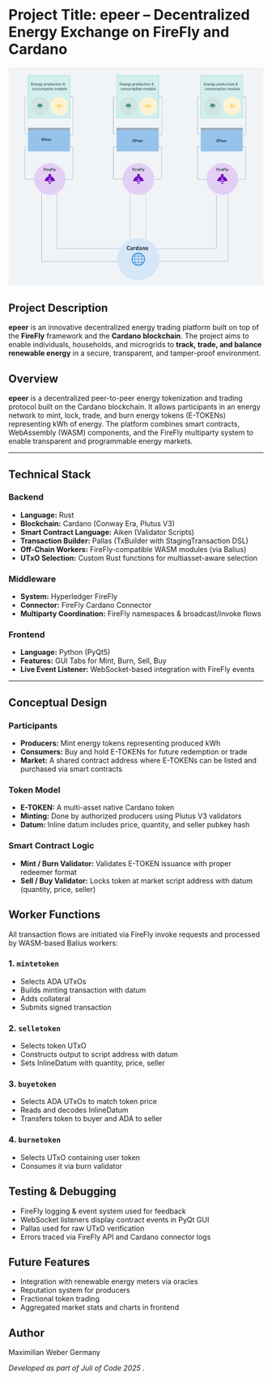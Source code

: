 # Project Title: epeer – Decentralized Energy Exchange on FireFly and Cardano

![alt text](image.png)

## Project Description

**epeer** is an innovative decentralized energy trading platform built on top of the **FireFly** framework and the **Cardano blockchain**. The project aims to enable individuals, households, and microgrids to **track, trade, and balance renewable energy** in a secure, transparent, and tamper-proof environment.

## Overview

**epeer** is a decentralized peer-to-peer energy tokenization and trading protocol built on the Cardano blockchain. It allows participants in an energy network to mint, lock, trade, and burn energy tokens (E-TOKENs) representing kWh of energy. The platform combines smart contracts, WebAssembly (WASM) components, and the FireFly multiparty system to enable transparent and programmable energy markets.

---

## Technical Stack

### Backend

* **Language:** Rust
* **Blockchain:** Cardano (Conway Era, Plutus V3)
* **Smart Contract Language:** Aiken (Validator Scripts)
* **Transaction Builder:** Pallas (TxBuilder with StagingTransaction DSL)
* **Off-Chain Workers:** FireFly-compatible WASM modules (via Balius)
* **UTxO Selection:** Custom Rust functions for multiasset-aware selection

### Middleware

* **System:** Hyperledger FireFly
* **Connector:** FireFly Cardano Connector
* **Multiparty Coordination:** FireFly namespaces & broadcast/invoke flows

### Frontend

* **Language:** Python (PyQt5)
* **Features:** GUI Tabs for Mint, Burn, Sell, Buy
* **Live Event Listener:** WebSocket-based integration with FireFly events

---

## Conceptual Design

### Participants

* **Producers:** Mint energy tokens representing produced kWh
* **Consumers:** Buy and hold E-TOKENs for future redemption or trade
* **Market:** A shared contract address where E-TOKENs can be listed and purchased via smart contracts

### Token Model

* **E-TOKEN:** A multi-asset native Cardano token
* **Minting:** Done by authorized producers using Plutus V3 validators
* **Datum:** Inline datum includes price, quantity, and seller pubkey hash

### Smart Contract Logic

* **Mint / Burn Validator:** Validates E-TOKEN issuance with proper redeemer format
* **Sell / Buy Validator:** Locks token at market script address with datum (quantity, price, seller)

## Worker Functions

All transaction flows are initiated via FireFly invoke requests and processed by WASM-based Balius workers:

### 1. `mintetoken`

* Selects ADA UTxOs
* Builds minting transaction with datum
* Adds collateral
* Submits signed transaction

### 2. `selletoken`

* Selects token UTxO
* Constructs output to script address with datum
* Sets InlineDatum with quantity, price, seller

### 3. `buyetoken`

* Selects ADA UTxOs to match token price
* Reads and decodes InlineDatum
* Transfers token to buyer and ADA to seller

### 4. `burnetoken`

* Selects UTxO containing user token
* Consumes it via burn validator


## Testing & Debugging

* FireFly logging & event system used for feedback
* WebSocket listeners display contract events in PyQt GUI
* Pallas used for raw UTxO verification
* Errors traced via FireFly API and Cardano connector logs


## Future Features

* Integration with renewable energy meters via oracles
* Reputation system for producers
* Fractional token trading
* Aggregated market stats and charts in frontend


## Author

Maximilian Weber
Germany



*Developed as part of Juli of Code 2025 .*
